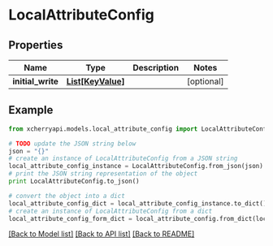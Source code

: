 # LocalAttributeConfig


## Properties
Name | Type | Description | Notes
------------ | ------------- | ------------- | -------------
**initial_write** | [**List[KeyValue]**](KeyValue.md) |  | [optional] 

## Example

```python
from xcherryapi.models.local_attribute_config import LocalAttributeConfig

# TODO update the JSON string below
json = "{}"
# create an instance of LocalAttributeConfig from a JSON string
local_attribute_config_instance = LocalAttributeConfig.from_json(json)
# print the JSON string representation of the object
print LocalAttributeConfig.to_json()

# convert the object into a dict
local_attribute_config_dict = local_attribute_config_instance.to_dict()
# create an instance of LocalAttributeConfig from a dict
local_attribute_config_form_dict = local_attribute_config.from_dict(local_attribute_config_dict)
```
[[Back to Model list]](../README.md#documentation-for-models) [[Back to API list]](../README.md#documentation-for-api-endpoints) [[Back to README]](../README.md)


